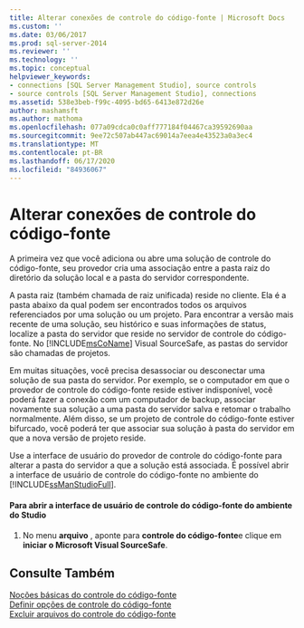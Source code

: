 ```yaml
---
title: Alterar conexões de controle do código-fonte | Microsoft Docs
ms.custom: ''
ms.date: 03/06/2017
ms.prod: sql-server-2014
ms.reviewer: ''
ms.technology: ''
ms.topic: conceptual
helpviewer_keywords:
- connections [SQL Server Management Studio], source controls
- source controls [SQL Server Management Studio], connections
ms.assetid: 538e3beb-f99c-4095-bd65-6413e872d26e
author: mashamsft
ms.author: mathoma
ms.openlocfilehash: 077a09cdca0c0aff777184f04467ca39592690aa
ms.sourcegitcommit: 9ee72c507ab447ac69014a7eea4e43523a0a3ec4
ms.translationtype: MT
ms.contentlocale: pt-BR
ms.lasthandoff: 06/17/2020
ms.locfileid: "84936067"
---
```

# <a name="change-source-control-connections"></a>Alterar conexões de controle do código-fonte
  A primeira vez que você adiciona ou abre uma solução de controle do código-fonte, seu provedor cria uma associação entre a pasta raiz do diretório da solução local e a pasta do servidor correspondente.  
  
 A pasta raiz (também chamada de raiz unificada) reside no cliente. Ela é a pasta abaixo da qual podem ser encontrados todos os arquivos referenciados por uma solução ou um projeto. Para encontrar a versão mais recente de uma solução, seu histórico e suas informações de status, localize a pasta do servidor que reside no servidor de controle do código-fonte. No [!INCLUDE[msCoName](../includes/msconame-md.md)] Visual SourceSafe, as pastas do servidor são chamadas de projetos.  
  
 Em muitas situações, você precisa desassociar ou desconectar uma solução de sua pasta do servidor. Por exemplo, se o computador em que o provedor de controle do código-fonte reside estiver indisponível, você poderá fazer a conexão com um computador de backup, associar novamente sua solução a uma pasta do servidor salva e retomar o trabalho normalmente. Além disso, se um projeto de controle do código-fonte estiver bifurcado, você poderá ter que associar sua solução à pasta do servidor em que a nova versão de projeto reside.  
  
 Use a interface de usuário do provedor de controle do código-fonte para alterar a pasta do servidor a que a solução está associada. É possível abrir a interface de usuário de controle do código-fonte no ambiente do [!INCLUDE[ssManStudioFull](../includes/ssmanstudiofull-md.md)].  
  
#### <a name="to-open-the-source-control-user-interface-from-the-studio-environment"></a>Para abrir a interface de usuário de controle do código-fonte do ambiente do Studio  
  
1.  No menu **arquivo** , aponte para **controle do código-fonte**e clique em **iniciar o Microsoft Visual SourceSafe**.  
  
## <a name="see-also"></a>Consulte Também  
 [Noções básicas do controle do código-fonte](../../2014/database-engine/source-control-basics.md)   
 [Definir opções de controle do código-fonte](../../2014/database-engine/set-source-control-options.md)   
 [Excluir arquivos do controle do código-fonte](../../2014/database-engine/exclude-files-from-source-control.md)  
  
  
